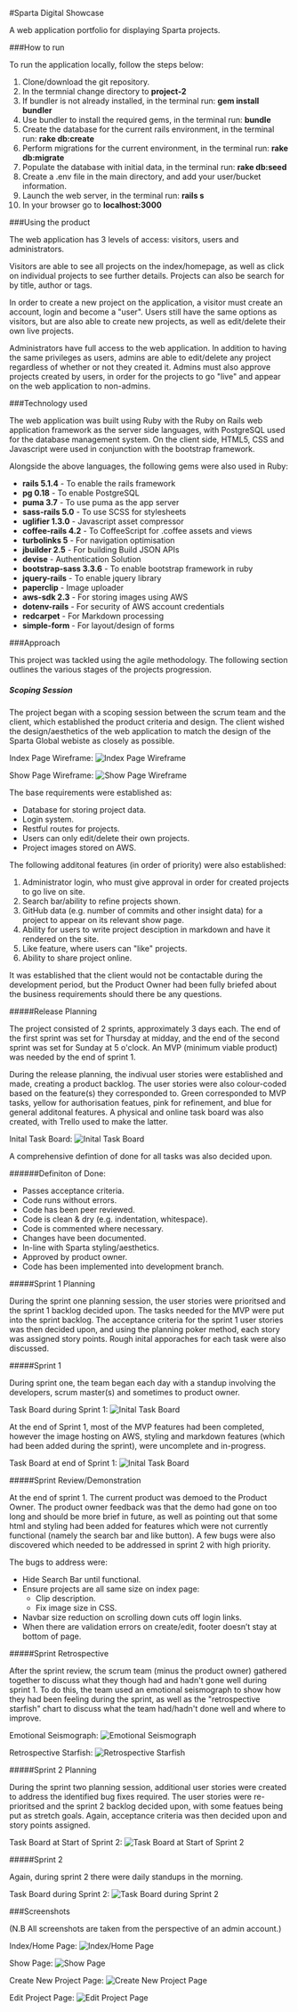 #Sparta Digital Showcase

A web application portfolio for displaying Sparta projects.

###How to run

To run the application locally, follow the steps below:

1. Clone/download the git repository.
2. In the termnial change directory to **project-2**
3. If bundler is not already installed, in the terminal run: **gem install bundler**
4. Use bundler to install the required gems, in the terminal run: **bundle**
5. Create the database for the current rails environment, in the terminal run: **rake db:create**
6. Perform migrations for the current environment, in the terminal run: **rake db:migrate**
7. Populate the database with initial data, in the terminal run: **rake db:seed**
8. Create a .env file in the main directory, and add your user/bucket information.
9. Launch the web server, in the terminal run: **rails s**
10. In your browser go to **localhost:3000**

###Using the product

The web application has 3 levels of access: visitors, users and administrators. 

Visitors are able to see all projects on the index/homepage, as well as click on individual projects to see further details. Projects can also be search for by title, author or tags.

In order to create a new project on the application, a visitor must create an account, login and become a "user". Users still have the same options as visitors, but are also able to create new projects, as well as edit/delete their own live projects.

Administrators have full access to the web application. In addition to having the same privileges as users, admins are able to edit/delete any project regardless of whether or not they created it. Admins must also approve projects created by users, in order for the projects to go "live" and appear on the web application to non-admins.

###Technology used

The web application was built using Ruby with the Ruby on Rails web application framework as the server side languages, with PostgreSQL used for the database management system. On the client side, HTML5, CSS and Javascript were used in conjunction with the bootstrap framework.

Alongside the above languages, the following gems were also used in Ruby:

* **rails 5.1.4** - To enable the rails framework
* **pg 0.18** - To enable PostgreSQL
* **puma 3.7** - To use puma as the app server
* **sass-rails 5.0** - To use SCSS for stylesheets
* **uglifier 1.3.0** - Javascript asset compressor
* **coffee-rails 4.2** - To CoffeeScript for .coffee assets and views
* **turbolinks 5** - For navigation optimisation
* **jbuilder 2.5** - For building Build JSON APIs
* **devise** - Authentication Solution
* **bootstrap-sass 3.3.6** - To enable bootstrap framework in ruby
* **jquery-rails** - To enable jquery library
* **paperclip** - Image uploader
* **aws-sdk 2.3** - For storing images using AWS
* **dotenv-rails** - For security of AWS account credentials
* **redcarpet** - For Markdown processing
* **simple-form** - For layout/design of forms

###Approach

This project was tackled using the agile methodology. The following section outlines the various stages of the projects progression.

##### Scoping Session

The project began with a scoping session between the scrum team and the client, which established the product criteria and design. The client wished the design/aesthetics of the web application to match the design of the Sparta Global webiste as closely as possible.

Index Page Wireframe:
![Index Page Wireframe](app/assets/images/agilephotos/IndexDesign.JPG)

Show Page Wireframe:
![Show Page Wireframe](app/assets/images/agilephotos/ShowDesign.JPG)

The base requirements were established as: 

* Database for storing project data.
* Login system.
* Restful routes for projects.
* Users can only edit/delete their own projects.
* Project images stored on AWS.

The following additonal features (in order of priority) were also established:

1. Administrator login, who must give approval in order for created projects to go live on site.
2. Search bar/ability to refine projects shown.
3. GitHub data (e.g. number of commits and other insight data) for a project to appear on its relevant show page.
4. Ability for users to write project desciption in markdown and have it rendered on the site.
5. Like feature, where users can "like" projects.
6. Ability to share project online.

It was established that the client would not be contactable during the development period, but the Product Owner had been fully briefed about the business requirements should there be any questions.

#####Release Planning

The project consisted of 2 sprints, approximately 3 days each. The end of the first sprint was set for Thursday at midday, and the end of the second sprint was set for Sunday at 5 o'clock. An MVP (minimum viable product) was needed by the end of sprint 1.

During the release planning, the indivual user stories were established and made, creating a product backlog. The user stories were also colour-coded based on the feature(s) they corresponded to. Green corresponded to MVP tasks, yellow for authorisation featues, pink for refinement, and blue for general additonal features. A physical and online task board was also created, with Trello used to make the latter. 

Inital Task Board:
![Inital Task Board](app/assets/images/agilephotos/TaskBoardInital.JPG)

A comprehensive defintion of done for all tasks was also decided upon.

######Definiton of Done:

* Passes acceptance criteria.
* Code runs without errors.
* Code has been peer reviewed.
* Code is clean & dry (e.g. indentation, whitespace).
* Code is commented where necessary.
* Changes have been documented.
* In-line with Sparta styling/aesthetics.
* Approved by product owner.
* Code has been implemented into development branch.

#####Sprint 1 Planning

During the sprint one planning session, the user stories were prioritsed and the sprint 1 backlog decided upon. The tasks needed for the MVP were put into the sprint backlog. The acceptance criteria for the sprint 1 user stories was then decided upon, and using the planning poker method, each story was assigned story points. Rough inital apporaches for each task were also discussed.

#####Sprint 1

During sprint one, the team began each day with a standup involving the developers, scrum master(s) and sometimes to product owner.

Task Board during Sprint 1:
![Inital Task Board](app/assets/images/agilephotos/TaskBoardSprint1.JPG)

At the end of Sprint 1, most of the MVP features had been completed, however the image hosting on AWS, styling and markdown features (which had been added during the sprint), were uncomplete and in-progress.

Task Board at end of  Sprint 1:
![Inital Task Board](app/assets/images/agilephotos/TaskBoardSprint1End.JPG)

#####Sprint Review/Demonstration

At the end of sprint 1. The current product was demoed to the Product Owner. The product owner feedback was that the demo had gone on too long and should be more brief in future, as well as pointing out that some html and styling had been added for features which were not currently functional (namely the search bar and like button). A few bugs were also discovered which needed to be addressed in sprint 2 with high priority.

The bugs to address were:

* Hide Search Bar until functional.
* Ensure projects are all same size on index page:
    * Clip description.
    * Fix image size in CSS.
* Navbar size reduction on scrolling down cuts off login links.
* When there are validation errors on create/edit, footer doesn’t stay at bottom of page.

#####Sprint Retrospective

After the sprint review, the scrum team (minus the product owner) gathered together to discuss what they though had and hadn't gone well during sprint 1. To do this, the team used an emotional seismograph to show how they had been feeling during the sprint, as well as the "retrospective starfish" chart to discuss what the team had/hadn't done well and where to improve.

Emotional Seismograph:
![Emotional Seismograph](app/assets/images/agilephotos/EmotionalSeismograph.JPG)

Retrospective Starfish:
![Retrospective Starfish](app/assets/images/agilephotos/RetrospectiveStarfish.JPG)

#####Sprint 2 Planning

During the sprint two planning session, additional user stories were created to address the identified bug fixes required. The user stories were re-prioritsed and the sprint 2 backlog decided upon, with some featues being put as stretch goals. Again, acceptance criteria was then decided upon and story points assigned.

Task Board at Start of Sprint 2:
![Task Board at Start of Sprint 2](app/assets/images/agilephotos/TaskBoardSprint2.JPG)

#####Sprint 2

Again, during sprint 2 there were daily standups in the morning.

Task Board during Sprint 2:
![Task Board during Sprint 2](app/assets/images/agilephotos/TaskBoardSprint2Mid.JPG)

###Screenshots

(N.B All screenshots are taken from the perspective of an admin account.)

Index/Home Page:
![Index/Home Page](app/assets/images/agilephotos/Indexpage.png)

Show Page:
![Show Page](app/assets/images/agilephotos/Showpage.png)

Create New Project Page:
![Create New Project Page](app/assets/images/agilephotos/Newpage.png)

Edit Project Page:
![Edit Project Page](app/assets/images/agilephotos/Editpage.png)